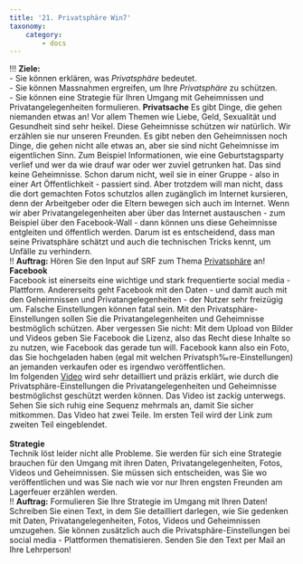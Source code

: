 ```yaml
---
title: '21. Privatsphäre Win7'
taxonomy:
    category:
        - docs
---
```


!!! **Ziele:**<br>- Sie können erklären, was *Privatsphäre* bedeutet.<br>- Sie können Massnahmen ergreifen, um Ihre *Privatsphäre* zu schützen.<br>- Sie können eine Strategie für Ihren Umgang mit Geheimnissen und Privatangelegenheiten formulieren.
**Privatsache**
Es gibt Dinge, die gehen niemanden etwas an! Vor allem Themen wie Liebe, Geld, Sexualität und Gesundheit sind sehr heikel. Diese Geheimnisse schützen wir natürlich. Wir erzählen sie nur unseren Freunden. Es gibt neben den Geheimnissen noch Dinge, die gehen nicht alle etwas an, aber sie sind nicht Geheimnisse im eigentlichen Sinn. Zum Beispiel Informationen, wie eine Geburtstagsparty verlief und wer da wie drauf war oder wer zuviel getrunken hat. Das sind keine Geheimnisse. Schon darum nicht, weil sie in einer Gruppe - also in einer Art Öffentlichkeit - passiert sind. Aber trotzdem will man nicht, dass die dort gemachten Fotos schutzlos allen zugänglich im Internet kursieren, denn der Arbeitgeber oder die Eltern bewegen sich auch im Internet.
Wenn wir aber Privatangelegenheiten aber über das Internet austauschen - zum Beispiel über den Facebook-Wall - dann können uns diese Geheimnisse entgleiten und öffentlich werden. Darum ist es entscheidend, dass man seine Privatsphäre schätzt und auch die technischen Tricks kennt, um Unfälle zu verhindern.<br>
!! **Auftrag:** Hören Sie den Input auf SRF zum Thema [Privatsphäre](http://www.srf.ch/sendungen/input/privatsphaere-im-schleppnetz) an!<br>
**Facebook**<br>
Facebook ist einerseits eine wichtige und stark frequentierte social media - Plattform. Andererseits geht Facebook mit den Daten - und damit auch mit den Geheimnissen und Privatangelegenheiten - der Nutzer sehr freizügig um. Falsche Einstellungen können fatal sein. Mit den Privatsphäre-Einstellungen sollen Sie die Privatangelegenheiten und Geheimnisse bestmöglich schützen. Aber vergessen Sie nicht: Mit dem Upload von Bilder und Videos geben Sie Facebook die Lizenz, also das Recht diese Inhalte so zu nutzen, wie Facebook das gerade tun will. Facebook kann also ein Foto, das Sie hochgeladen haben (egal mit welchen Privatsph‰re-Einstellungen) an jemanden verkaufen oder es irgendwo veröffentlichen. <br>
Im folgenden [Video](https://www.youtube.com/watch?v=1sglx0f44fc) wird sehr detailliert und präzis erklärt, wie durch die Privatsphäre-Einstellungen die Privatangelegenheiten und Geheimnisse bestmöglichst geschützt werden können. Das Video ist zackig unterwegs. Sehen Sie sich ruhig eine Sequenz mehrmals an, damit Sie sicher mitkommen. Das Video hat zwei Teile. Im ersten Teil wird der Link zum zweiten Teil eingeblendet.<br><br>
**Strategie**<br>
Technik löst leider nicht alle Probleme. Sie werden für sich eine Strategie brauchen für den Umgang mit ihren Daten, Privatangelegenheiten, Fotos, Videos und Geheimnissen. Sie müssen sich entscheiden, was Sie wo veröffentlichen und was Sie nach wie vor nur Ihren engsten Freunden am Lagerfeuer erzählen werden.<br>
!! **Auftrag:** Formulieren Sie Ihre Strategie im Umgang mit Ihren Daten! Schreiben Sie einen Text, in dem Sie detailliert darlegen, wie Sie gedenken mit Daten, Privatangelegenheiten, Fotos, Videos und Geheimnissen umzugehen. Sie können zusätzlich auch die Privatsphäre-Einstellungen bei social media - Plattformen thematisieren. Senden Sie den Text per Mail an Ihre Lehrperson!